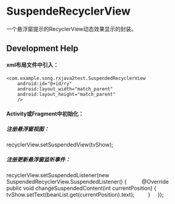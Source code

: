 # SuspendeRecyclerView
一个悬浮窗提示的RecyclerView动态效果显示的封装。
## Development Help
#### xml布局文件中引入：
    <com.example.song.rxjava2test.SuspendedRecyclerView
        android:id="@+id/ry"
        android:layout_width="match_parent"
        android:layout_height="match_parent"
        />          
#### Activity或Fragment中初始化：
##### 注册悬浮窗视图：
recyclerView.setSuspendedView(tvShow);
##### 注册更新悬浮窗监听事件：
recyclerView.setSuspendedListener(new SuspendedRecyclerView.SuspendedListener() {
          @Override
          public void changeSuspendedContent(int currentPosition) {
              tvShow.setText(beanList.get(currentPosition).text);
         }
     });  
